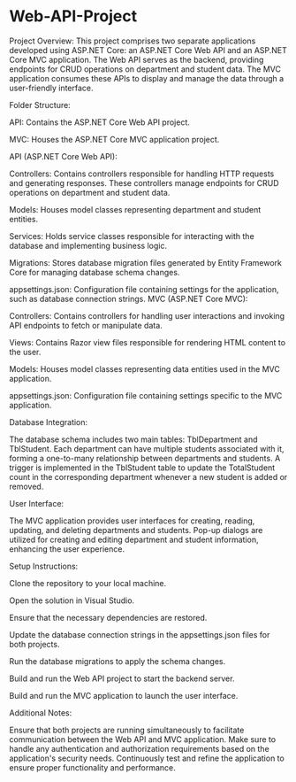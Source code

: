 # Web-API-Project
Project Overview:
This project comprises two separate applications developed using ASP.NET Core: an ASP.NET Core Web API and an ASP.NET Core MVC application. The Web API serves as the backend, providing endpoints for CRUD operations on department and student data. The MVC application consumes these APIs to display and manage the data through a user-friendly interface.

Folder Structure:

API: Contains the ASP.NET Core Web API project.

MVC: Houses the ASP.NET Core MVC application project.

API (ASP.NET Core Web API):

Controllers: Contains controllers responsible for handling HTTP requests and generating responses. These controllers manage endpoints for CRUD operations on department and student data.

Models: Houses model classes representing department and student entities.

Services: Holds service classes responsible for interacting with the database and implementing business logic.

Migrations: Stores database migration files generated by Entity Framework Core for managing database schema changes.

appsettings.json: Configuration file containing settings for the application, such as database connection strings.
MVC (ASP.NET Core MVC):


Controllers: Contains controllers for handling user interactions and invoking API endpoints to fetch or manipulate data.

Views: Contains Razor view files responsible for rendering HTML content to the user.

Models: Houses model classes representing data entities used in the MVC application.


appsettings.json: Configuration file containing settings specific to the MVC application.

Database Integration:

The database schema includes two main tables: TblDepartment and TblStudent.
Each department can have multiple students associated with it, forming a one-to-many relationship between departments and students.
A trigger is implemented in the TblStudent table to update the TotalStudent count in the corresponding department whenever a new student is added or removed.

User Interface:


The MVC application provides user interfaces for creating, reading, updating, and deleting departments and students.
Pop-up dialogs are utilized for creating and editing department and student information, enhancing the user experience.

Setup Instructions:

Clone the repository to your local machine.

Open the solution in Visual Studio.

Ensure that the necessary dependencies are restored.

Update the database connection strings in the appsettings.json files for both projects.

Run the database migrations to apply the schema changes.

Build and run the Web API project to start the backend server.

Build and run the MVC application to launch the user interface.

Additional Notes:


Ensure that both projects are running simultaneously to facilitate communication between the Web API and MVC application.
Make sure to handle any authentication and authorization requirements based on the application's security needs.
Continuously test and refine the application to ensure proper functionality and performance.
